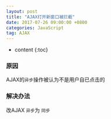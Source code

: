 ```yaml
---
layout: post
title: "AJAX打开新窗口被拦截"
date: 2017-07-26 09:00:00 +0800 
categories: JavaScript
tag: AJAX
---
```

* content
{:toc}

### 原因

AJAX的`异步`操作被认为不是用户自已点击的

### 解决办法

改AJAX `异步`为 `同步`